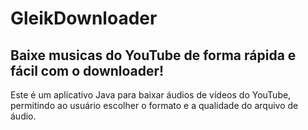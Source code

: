 # GleikDownloader
Baixe musicas do YouTube de forma rápida e fácil com o downloader! 
------------------------

Este é um aplicativo Java para baixar áudios de vídeos do YouTube, permitindo ao usuário escolher o formato e a qualidade do arquivo de áudio.
